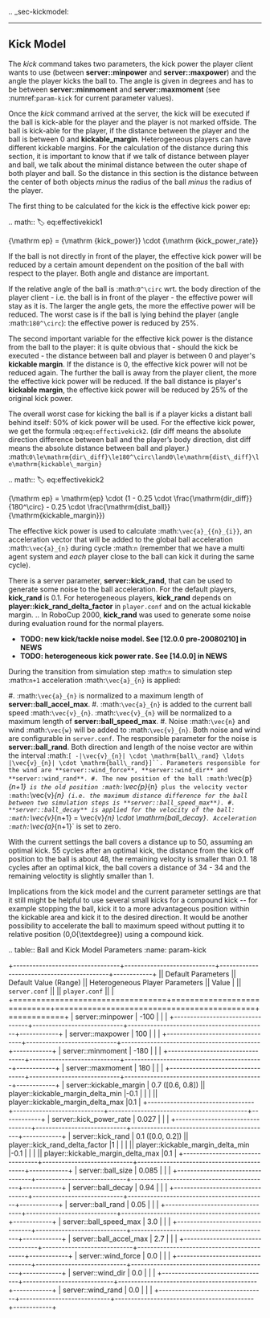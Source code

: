 .. _sec-kickmodel:

--------------------------------------------------
Kick Model
--------------------------------------------------

The *kick* command takes two parameters, the kick power the player
client wants to use (between **server::minpower** and
**server::maxpower**) and the angle the player kicks the ball to.
The angle is given in degrees and has to be between
**server::minmoment** and **server::maxmoment**
(see :numref:`param-kick` for current parameter values).

Once the *kick* command arrived at the server, the kick will be
executed if the ball is kick-able for the player and the player is not
marked offside.
The ball is kick-able for the player, if the distance between the
player and the ball is between 0 and **kickable_margin**.
Heterogeneous players can have different kickable margins.
For the calculation of the distance during this section, it is
important to know that if we talk of distance between player and ball,
we talk about the minimal distance between the outer shape of both
player and ball.
So the distance in this section is the distance between the center of
both objects *minus* the radius of the ball *minus* the radius of the player.

The first thing to be calculated for the kick is the effective kick power ep:

.. math::
  :label: eq:effectivekick1

  {\mathrm ep} = {\mathrm {kick\_power}} \cdot {\mathrm {kick\_power\_rate}}


If the ball is not directly in front of the player, the effective kick
power will be reduced by a certain amount dependent on the position of
the ball with respect to the player.
Both angle and distance are important.

If the relative angle of the ball is :math:`0^\circ` wrt. the body
direction of the player client - i.e. the ball is in front of the
player - the effective power will stay as it is.
The larger the angle gets, the more the effective power will be
reduced.
The worst case is if the ball is lying behind the player (angle
:math:`180^\circ`): the effective power is reduced by 25%.

The second important variable for the effective kick power is the
distance from the ball to the player: it is quite obvious that -
should the kick be executed - the distance between ball and player is
between 0 and player's **kickable margin**.
If the distance is 0, the effective kick power will not be reduced
again.
The further the ball is away from the player client, the more the
effective kick power will be reduced.
If the ball distance is player's **kickable margin**, the effective
kick power will be reduced by 25% of the original kick power.

The overall worst case for kicking the ball is if a player kicks a
distant ball behind itself: 50% of kick power will be used.
For the effective kick power, we get the formula :eq:`eq:effectivekick2`.
(dir diff means the absolute direction difference between ball and the player’s body
direction, dist diff means the absolute distance between ball and
player.)
:math:`0\le\mathrm{dir\_diff}\le180^\circ\land0\le\mathrm{dist\_diff}\le\mathrm{kickable\_margin}`

.. math::
  :label: eq:effectivekick2

  {\mathrm ep} = \mathrm{ep} \cdot (1 - 0.25 \cdot \frac{\mathrm{dir\_diff}}{180^\circ} - 0.25 \cdot \frac{\mathrm{dist\_ball}}{\mathrm{kickable\_margin}})


The effective kick power is used to calculate :math:`\vec{a}_{{n}_{i}}`,
an acceleration vector that will be added to the global ball
acceleration :math:`\vec{a}_{n}` during cycle :math:`n` (remember that
we have a multi agent system and *each* player close to the ball can
kick it during the same cycle).

There is a server parameter, **server::kick_rand**, that can be used to
generate some noise to the ball acceleration.
For the default players, **kick_rand** is 0.1.
For heterogeneous players, **kick_rand** depends on
**player::kick_rand_delta_factor** in ``player.conf`` and on the
actual kickable margin.
.. In RoboCup 2000, **kick_rand** was used to generate some noise during evaluation round for the normal players.

- **TODO: new kick/tackle noise model. See [12.0.0 pre-20080210] in NEWS**
- **TODO: heterogeneous kick power rate. See [14.0.0] in NEWS**

During the transition from simulation step :math:`n` to simulation step
:math:`n+1` acceleration :math:`\vec{a}_{n}` is applied:

#. :math:`\vec{a}_{n}` is normalized to a maximum length of
   **server::ball_accel_max**.
#. :math:`\vec{a}_{n}` is added to the current ball speed :math:`\vec{v}_{n}`.
   :math:`\vec{v}_{n}` will be normalized to a maximum length of **server::ball_speed_max**.
#. Noise :math:`\vec{n}` and wind :math:`\vec{w}` will be added to
   :math:`\vec{v}_{n}`.
   Both noise and wind are configurable in ``server.conf``.
   The responsible parameter for the noise is **server::ball_rand**.
   Both direction and length of the noise vector are within the interval :math:`[ -|\vec{v}_{n}| \cdot \mathrm{ball\_rand} \ldots |\vec{v}_{n}| \cdot \mathrm{ball\_rand}]``.
   Parameters responsible for the wind are **server::wind_force**,
   **server::wind_dir** and **server::wind_rand**.
#. The new position of the ball :math:`\vec{p}_{n+1}` is the old
   position :math:`\vec{p}_{n}` plus the velocity vector
   :math:`\vec{v}_{n}` (i.e. the maximum distance difference for the
   ball between two simulation steps is **server::ball_speed_max**).
#. **server::ball_decay** is applied for the velocity of the ball: :math:`\vec{v}_{n+1} = \vec{v}_{n} \cdot \mathrm{ball\_decay}`.
   Acceleration :math:`\vec{a}_{n+1}` is set to zero.

With the current settings the ball covers a distance up to 50,
assuming an optimal kick.
55 cycles after an optimal kick, the distance from the kick off
position to the ball is about 48, the remaining velocity is smaller
than 0.1.
18 cycles after an optimal kick, the ball covers a distance of 34 - 34
and the remaining veloctity is slightly smaller than 1.

Implications from the kick model and the current parameter settings are
that it still might be helpful to use several small kicks for a compound
kick -- for example stopping the ball, kick it to a more advantageous
position within the kickable area and kick it to the desired direction.
It would be another possibility to accelerate the ball to maximum speed
without putting it to relative position (0,0{\textdegree}) using a
compound kick.

.. table:: Ball and Kick Model Parameters
   :name: param-kick

   +---------------------------------+----------------------------+-------------------------------------------+------------+
   || Default Parameters             || Default Value (Range)     || Heterogeneous Player Parameters          || Value     |
   ||  ``server.conf``               ||                           ||   ``player.conf``                        ||           |
   +=================================+============================+===========================================+============+
   | server::minpower                | -100                       |                                           |            |
   +---------------------------------+----------------------------+-------------------------------------------+------------+
   | server::maxpower                | 100                        |                                           |            |
   +---------------------------------+----------------------------+-------------------------------------------+------------+
   | server::minmoment               | -180                       |                                           |            |
   +---------------------------------+----------------------------+-------------------------------------------+------------+
   | server::maxmoment               | 180                        |                                           |            |
   +---------------------------------+----------------------------+-------------------------------------------+------------+
   | server::kickable_margin         | 0.7 ([0.6, 0.8])           || player::kickable_margin_delta_min        |-0.1        |
   |                                 |                            || player::kickable_margin_delta_max        |0.1         |
   +---------------------------------+----------------------------+-------------------------------------------+------------+
   | server::kick_power_rate         | 0.027                      |                                           |            |
   +---------------------------------+----------------------------+-------------------------------------------+------------+
   | server::kick_rand               | 0.1 ([0.0, 0.2])           || player::kick_rand_delta_factor           |1           |
   |                                 |                            || player::kickable_margin_delta_min        |-0.1        |
   |                                 |                            || player::kickable_margin_delta_max        |0.1         |
   +---------------------------------+----------------------------+-------------------------------------------+------------+
   | server::ball_size               | 0.085                      |                                           |            |
   +---------------------------------+----------------------------+-------------------------------------------+------------+
   | server::ball_decay              | 0.94                       |                                           |            |
   +---------------------------------+----------------------------+-------------------------------------------+------------+
   | server::ball_rand               | 0.05                       |                                           |            |
   +---------------------------------+----------------------------+-------------------------------------------+------------+
   | server::ball_speed_max          | 3.0                        |                                           |            |
   +---------------------------------+----------------------------+-------------------------------------------+------------+
   | server::ball_accel_max          | 2.7                        |                                           |            |
   +---------------------------------+----------------------------+-------------------------------------------+------------+
   | server::wind_force              | 0.0                        |                                           |            |
   +---------------------------------+----------------------------+-------------------------------------------+------------+
   | server::wind_dir                | 0.0                        |                                           |            |
   +---------------------------------+----------------------------+-------------------------------------------+------------+
   | server::wind_rand               | 0.0                        |                                           |            |
   +---------------------------------+----------------------------+-------------------------------------------+------------+

